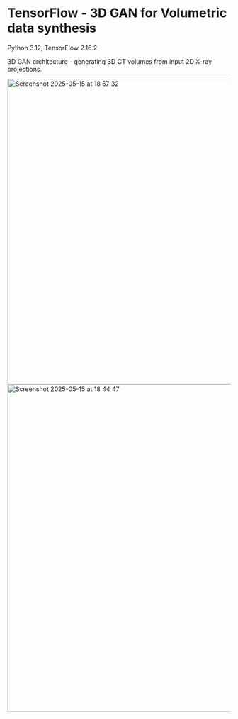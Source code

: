 # TensorFlow - 3D GAN for Volumetric data synthesis

Python 3.12, TensorFlow 2.16.2

3D GAN architecture - generating 3D CT volumes from input 2D X-ray projections.

<img width="688" alt="Screenshot 2025-05-15 at 18 57 32" src="https://github.com/user-attachments/assets/ce95744b-f0b7-4916-8842-3ac0d7cc10fb" />

<img width="738" alt="Screenshot 2025-05-15 at 18 44 47" src="https://github.com/user-attachments/assets/97eddc5e-887f-4806-9005-94d07a253ea2" />

